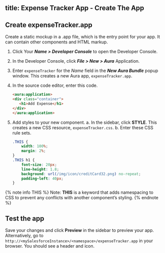 title: Expense Tracker App - Create The App
---
## Create expenseTracker.app

Create a static mockup in a .app file, which is the entry point for your app. It can contain other components and HTML markup.

1. Click Your ***Name > Developer Console*** to open the Developer Console.
2. In the Developer Console, click ***File > New > Aura*** Application.
3. Enter `expenseTracker` for the *Name* field in the ***New Aura Bundle*** popup window. This creates a new Aura app, `expenseTracker.app`.
4. In the source code editor, enter this code.
	
	``` html
	<aura:application>
	<div class="container">
	   <h1>Add Expense</h1>
	</div>
	</aura:application>
	```
5. Add styles to your new component.
	a. In the sidebar, click **STYLE**. This creates a new CSS resource, `expenseTracker.css`.
	b. Enter these CSS rule sets.

	``` css
	.THIS {
		width: 100%;
		margin: 2%;
	}
	.THIS h1 {
		font-size: 20px;
		line-height: 1.8;
		background: url(/img/icon/creditCard32.png) no-repeat;
		padding-left: 40px;
	}
	```

{% note info THIS %}
Note: **THIS** is a keyword that adds namespacing to CSS to prevent any conflicts with another component’s styling.
{% endnote %}

## Test the app

Save your changes and click **Preview** in the sidebar to preview your app. Alternatively, go to `http://<mySalesforceInstance>/<namespace>/expenseTracker.app` in your browser. You should see a header and icon.

